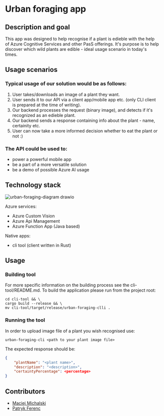 # Urban foraging app

## Description and goal
This app was designed to help recognise if a plant is edieble with the help of Azure Cognitive Services and other PasS offerings.
It's purpose is to help discover which wild plants are edible - ideal usage scenario in today's times.

## Usage scenarios

### Typical usage of our solution would be as follows:

1. User takes/downloads an image of a plant they want.
2. User sends it to our API via a client app/mobile app etc. (only CLI client is prepared at the time of writing).
3. Our backend processes the request (binary image), and detects if it's recognized as an edieble plant.
4. Our backend sends a response containing info about the plant - name, certainity etc.
5. User can now take a more informed decision whether to eat the plant or not :)

### The API could be used to:
- power a powerful mobile app
- be a part of a more versatile solution
- be a demo of possible Azure AI usage

## Technology stack

![urban-foraging-diagram drawio](https://user-images.githubusercontent.com/81482531/204142180-56e186f6-0bb3-4099-b540-b0e4d3beb39c.png)

Azure services:
 - Azure Custom Vision
 - Azure Api Management
 - Azure Function App (Java based)

Native apps:
- cli tool (client written in Rust)

## Usage

### Building tool
For more specific information on the building process see the cli-tool/README.md. To build the application please run from the project root:
```terminal
cd cli-tool && \
cargo build --release && \
mv cli-tool/target/release/urban-foraging-clli .
```
### Running the tool
In order to upload image file of a plant you wish recognised use:
```terminal
urban-foraging-cli <path to your plant image file>
```
The expected response should be:
```json
{
	"plantName": "<plant name>",
	"description": "<description>",
	"certaintyPercentage": <percentage>
}
```

## Contributors
- [Maciej Michalski](https://github.com/legeof008)
- [Patryk Ferenc](https://github.com/patrykferenc)
